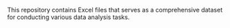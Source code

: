 This repository contains  Excel files that serves as a comprehensive dataset for conducting various data analysis tasks.
